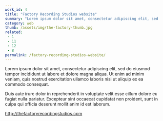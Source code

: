 ```yaml
---
work_id: 4
title: "Factory Recording Studios website"
summary: "Lorem ipsum dolor sit amet, consectetur adipiscing elit, sed do eiusmod tempor incididunt ut labore et dolore magna aliqua. Ut enim ad minim veniam, quis nostrud exercitation"
category: web
thumb: /assets/img/the-factory-thumb.jpg
related:
 - 1
 - 11
 - 12
 - 8
permalink: /factory-recording-studios-website/
---
```

<div class="fukol-grid">
  <div class="work__desc">
    <p>Lorem ipsum dolor sit amet, consectetur adipiscing elit, sed do eiusmod tempor incididunt ut labore et dolore magna aliqua. Ut enim ad minim veniam, quis nostrud exercitation ullamco laboris nisi ut aliquip ex ea commodo consequat.</p>
    <p>Duis aute irure dolor in reprehenderit in voluptate velit esse cillum dolore eu fugiat nulla pariatur. Excepteur sint occaecat cupidatat non proident, sunt in culpa qui officia deserunt mollit anim id est laborum.</p>
    <a href="http://thefactoryrecordingstudios.com" title="">http://thefactoryrecordingstudios.com</a>
  </div>
  <div class="work__sample">
    <img src="/assets/img/the-factory-website.jpg" alt="">
  </div>
</div>
